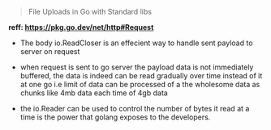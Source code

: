> File Uploads in Go with Standard libs

**reff: https://pkg.go.dev/net/http#Request**

- The body io.ReadCloser is an effecient way to handle sent payload to server on request
- when request is sent to go server the payload data is not immediately buffered, the data is indeed can be read gradually over time instead of it at one go i.e limit of data can be processed of a the wholesome data as chunks like 4mb data each time of 4gb data

- the io.Reader can be used to control the number of bytes it read at a time is the power that golang exposes to the developers.

